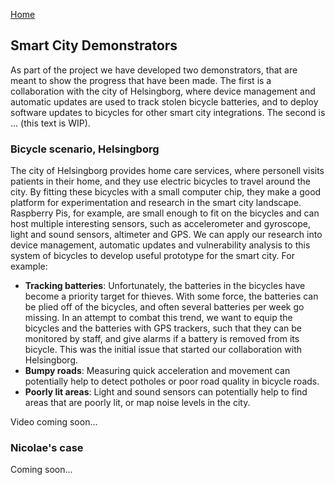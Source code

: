 [Home](./index.html)

## Smart City Demonstrators

As part of the project we have developed two demonstrators, that are meant to show the progress that have been made. The first is a collaboration with the city of Helsingborg, where device management and automatic updates are used to track stolen bicycle batteries, and to deploy software updates to bicycles for other smart city integrations. The second is ... (this text is WIP).

### Bicycle scenario, Helsingborg
The city of Helsingborg provides home care services, where personell visits patients in their home, and they use electric bicycles to travel around the city. By fitting these bicycles with a small computer chip, they make a good platform for experimentation and research in the smart city landscape. Raspberry Pis, for example, are small enough to fit on the bicycles and can host multiple interesting sensors, such as accelerometer and gyroscope, light and sound sensors, altimeter and GPS. We can apply our research into device management, automatic updates and vulnerability analysis to this system of bicycles to develop useful prototype for the smart city. For example:

- **Tracking batteries**: Unfortunately, the batteries in the bicycles have become a priority target for thieves. With some force, the batteries can be plied off of the bicycles, and often several batteries per week go missing. In an attempt to combat this trend, we want to equip the bicycles and the batteries with GPS trackers, such that they can be monitored by staff, and give alarms if a battery is removed from its bicycle. This was the initial issue that started our collaboration with Helsingborg.
- **Bumpy roads**: Measuring quick acceleration and movement can potentially help to detect potholes or poor road quality in bicycle roads.
- **Poorly lit areas**: Light and sound sensors can potentially help to find areas that are poorly lit, or map noise levels in the city.

Video coming soon...

### Nicolae's case
Coming soon...
